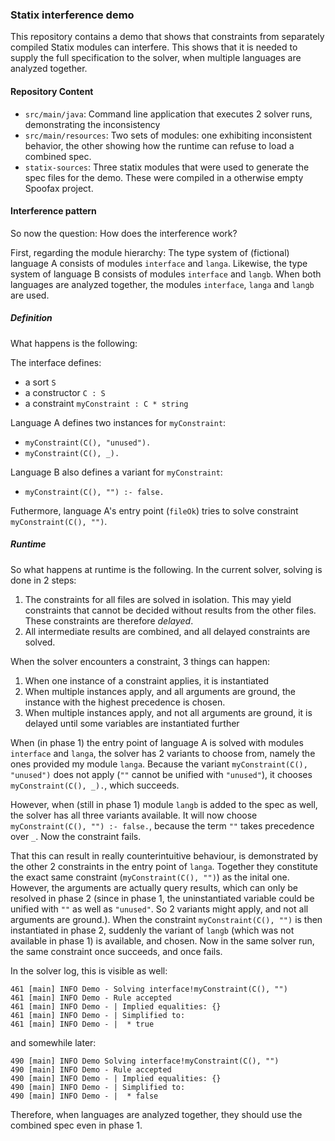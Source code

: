 ### Statix interference demo

This repository contains a demo that shows that constraints from separately compiled Statix modules can interfere.
This shows that it is needed to supply the full specification to the solver, when multiple languages are analyzed together.

#### Repository Content

* `src/main/java`: Command line application that executes 2 solver runs, demonstrating the inconsistency
* `src/main/resources`: Two sets of modules: one exhibiting inconsistent behavior, the other showing how the runtime can refuse to load a combined spec.
* `statix-sources`: Three statix modules that were used to generate the spec files for the demo. These were compiled in a otherwise empty Spoofax project.

#### Interference pattern

So now the question: How does the interference work?

First, regarding the module hierarchy:
The type system of (fictional) language A consists of modules `interface` and `langa`.
Likewise, the type system of language B consists of modules `interface` and `langb`.
When both languages are analyzed together, the modules `interface`, `langa` and `langb` are used.

##### Definition

What happens is the following:

The interface defines:
* a sort `S`
* a constructor `C : S`
* a constraint `myConstraint : C * string`

Language A defines two instances for `myConstraint`:
* `myConstraint(C(), "unused").`
* `myConstraint(C(), _).`

Language B also defines a variant for `myConstraint`:
* `myConstraint(C(), "") :- false.`

Futhermore, language A's entry point (`fileOk`) tries to solve constraint `myConstraint(C(), "")`.

##### Runtime

So what happens at runtime is the following. In the current solver, solving is done in 2 steps:
1. The constraints for all files are solved in isolation. This may yield constraints that cannot be decided without results from the other files. These constraints are therefore _delayed_.
2. All intermediate results are combined, and all delayed constraints are solved.

When the solver encounters a constraint, 3 things can happen:
1. When one instance of a constraint applies, it is instantiated
2. When multiple instances apply, and all arguments are ground, the instance with the highest precedence is chosen.
3. When multiple instances apply, and not all arguments are ground, it is delayed until some variables are instantiated further

When (in phase 1) the entry point of language A is solved with modules `interface` and `langa`, the solver has 2 variants to choose from, namely the ones provided my module `langa`.
Because the variant `myConstraint(C(), "unused")` does not apply (`""` cannot be unified with `"unused"`), it chooses `myConstraint(C(), _).`, which succeeds.

However, when (still in phase 1) module `langb` is added to the spec as well, the solver has all three variants available. It will now choose `myConstraint(C(), "") :- false.`, because the term `""` takes precedence over `_`. Now the constraint fails.

That this can result in really counterintuitive behaviour, is demonstrated by the other 2 constraints in the entry point of `langa`. Together they constitute the exact same constraint (`myConstraint(C(), "")`) as the inital one. 
However, the arguments are actually query results, which can only be resolved in phase 2 (since in phase 1, the uninstantiated variable could be unified with `""` as well as `"unused"`. So 2 variants might apply, and not all arguments are ground.). When the constraint `myConstraint(C(), "")` is then instantiated in phase 2, suddenly the variant of `langb` (which was not available in phase 1) is available, and chosen. 
Now in the same solver run, the same constraint once succeeds, and once fails.

In the solver log, this is visible as well:
```
461 [main] INFO Demo - Solving interface!myConstraint(C(), "")
461 [main] INFO Demo - Rule accepted
461 [main] INFO Demo - | Implied equalities: {}
461 [main] INFO Demo - | Simplified to:
461 [main] INFO Demo - |  * true
```
and somewhile later:
```
490 [main] INFO Demo Solving interface!myConstraint(C(), "")
490 [main] INFO Demo - Rule accepted
490 [main] INFO Demo - | Implied equalities: {}
490 [main] INFO Demo - | Simplified to:
490 [main] INFO Demo - |  * false
```

Therefore, when languages are analyzed together, they should use the combined spec even in phase 1.